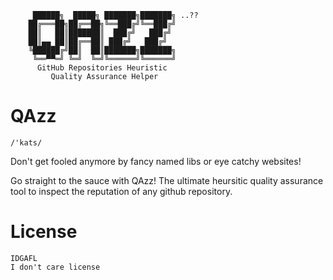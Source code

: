          ██████╗  █████╗ ███████╗███████╗ ..??
        ██╔═══██╗██╔══██╗╚══███╔╝╚══███╔╝
        ██║   ██║███████║  ███╔╝   ███╔╝ 
        ██║▄▄ ██║██╔══██║ ███╔╝   ███╔╝  
        ╚██████╔╝██║  ██║███████╗███████╗
         ╚══▀▀═╝ ╚═╝  ╚═╝╚══════╝╚══════╝
          GitHub Repositories Heuristic 
             Quality Assurance Helper

# QAzz
    
    /'kats/
    
Don't get fooled anymore by fancy named libs or eye catchy websites!

Go straight to the sauce with QAzz! The ultimate heursitic quality assurance tool to inspect the reputation of any github repository.

# License

    IDGAFL
    I don't care license
